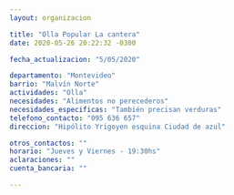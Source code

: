 ```yaml
---
layout: organizacion

title: "Olla Popular La cantera"
date: 2020-05-26 20:22:32 -0300

fecha_actualizacion: "5/05/2020"

departamento: "Montevideo"
barrio: "Malvín Norte"
actividades: "Olla"
necesidades: "Alimentos no perecederos"
necesidades_especificas: "También precisan verduras"
telefono_contacto: "095 636 657"
direccion: "Hipólito Yrigoyen esquina Ciudad de azul"

otros_contactos: ""
horario: "Jueves y Viernes - 19:30hs"
aclaraciones: ""
cuenta_bancaria: ""

---
```

